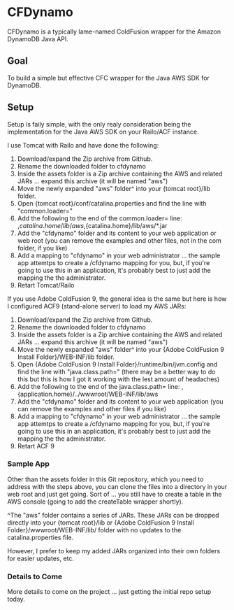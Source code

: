 # CFDynamo #

CFDynamo is a typically lame-named ColdFusion wrapper for the Amazon DynamoDB Java API.

## Goal ##
To build a simple but effective CFC wrapper for the Java AWS SDK for DynamoDB.

## Setup ##
Setup is faily simple, with the only realy consideration being the implementation for the Java AWS SDK on your Railo/ACF instance. 

I use Tomcat with Railo and have done the following: 

1. Download/expand the Zip archive from Github.
2. Rename the downloaded folder to cfdynamo
3. Inside the assets folder is a Zip archive containing the AWS and related JARs ... expand this archive (it will be named "aws")
4. Move the newly expanded "aws" folder^ into your {tomcat root}/lib folder.
5. Open {tomcat root}/conf/catalina.properties and find the line with "common.loader="
6. Add the following to the end of the common.loader= line: ,${catalina.home}/lib/aws,${catalina.home}/lib/aws/*.jar
7. Add the "cfdynamo" folder and its content to your web application or web root (you can remove the examples and other files, not in the com folder, if you like)
8. Add a mapping to "cfdynamo" in your web administrator ... the sample app attemtps to create a /cfdynamo mapping for you, but, if you're going to use this in an application, it's probably best to just add the mapping the the administrator.
9. Retart Tomcat/Railo  

If you use Adobe ColdFusion 9, the general idea is the same but here is how I configured ACF9 (stand-alone server) to load my AWS JARs: 

1. Download/expand the Zip archive from Github.
2. Rename the downloaded folder to cfdynamo
3. Inside the assets folder is a Zip archive containing the AWS and related JARs ... expand this archive (it will be named "aws")
4. Move the newly expanded "aws" folder^ into your {Adobe ColdFusion 9 Install Folder}/WEB-INF/lib folder.
5. Open {Adobe ColdFusion 9 Install Folder}/runtime/bin/jvm.config and find the line with "java.class.path=" (there may be a better way to do this but this is how I got it working with the lest amount of headaches)
6. Add the following to the end of the java.class.path= line: ,{application.home}/../wwwroot/WEB-INF/lib/aws
7. Add the "cfdynamo" folder and its content to your web application (you can remove the examples and other files if you like)
8. Add a mapping to "cfdynamo" in your web administrator ... the sample app attemtps to create a /cfdynamo mapping for you, but, if you're going to use this in an application, it's probably best to just add the mapping the the administrator.
9. Retart ACF 9

### Sample App ###
Other than the assets folder in this Git repository, which you need to address with the steps above, you can clone the files into a directory in your web root and just get going. Sort of ... you still have to create a table in the AWS console (going to add the createTable wrapper shortly).

^The "aws" folder contains a series of JARs. These JARs can be dropped directly into your {tomcat root}/lib or {Adobe ColdFusion 9 Install Folder}/wwwroot/WEB-INF/lib/ folder with no updates to the catalina.properties file. 

However, I prefer to keep my added JARs organized into their own folders for easier updates, etc.   

### Details to Come ###
More details to come on the project ... just getting the initial repo setup today. 